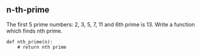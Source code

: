 ## n-th-prime


The first 5 prime numbers: 2, 3, 5, 7, 11 and 6th prime is 13.
Write a function which finds nth prime.


	def nth_prime(n):
		# return nth prime
		
